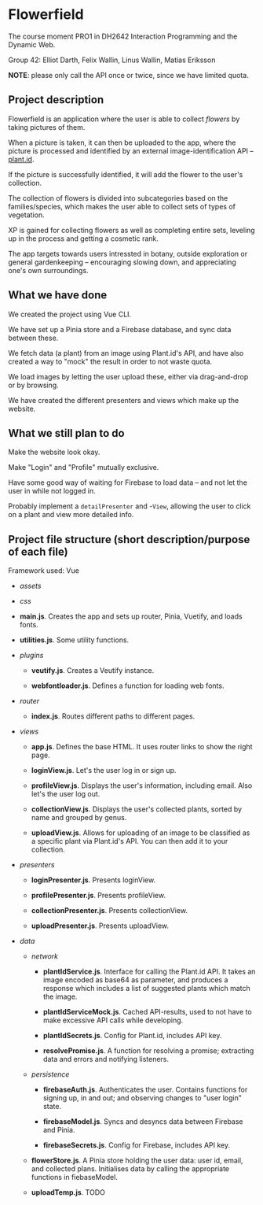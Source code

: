 # Flowerfield

The course moment PRO1 in DH2642 Interaction Programming and the Dynamic Web.

Group 42: Elliot Darth, Felix Wallin, Linus Wallin, Matias Eriksson

**NOTE**: please only call the API once or twice, since we have limited quota.

## Project description

Flowerfield is an application where the user is able to collect _flowers_ by taking pictures of them.

When a picture is taken, it can then be uploaded to the app, where the picture is processed and identified by an external image-identification API – [plant.id](https://web.plant.id/plant-identification-api/).

If the picture is successfully identified, it will add the flower to the user's collection.

The collection of flowers is divided into subcategories based on the families/species, which makes the user able to collect sets of types of vegetation.

XP is gained for collecting flowers as well as completing entire sets, leveling up in the process and getting a cosmetic rank.

The app targets towards users intressted in botany, outside exploration or general gardenkeeping – encouraging slowing down, and appreciating one's own surroundings.

## What we have done

We created the project using Vue CLI.

We have set up a Pinia store and a Firebase database, and sync data between these.

We fetch data (a plant) from an image using Plant.id's API, and have also created a way to "mock" the result in order to not waste quota.

We load images by letting the user upload these, either via drag-and-drop or by browsing.

We have created the different presenters and views which make up the website.

## What we still plan to do

Make the website look okay.

Make "Login" and "Profile" mutually exclusive.

Have some good way of waiting for Firebase to load data – and not let the user in while not logged in.

Probably implement a `detailPresenter` and -`View`, allowing the user to click on a plant and view more detailed info.

## Project file structure (short description/purpose of each file)

Framework used: Vue

- _assets_

- _css_

- **main.js**. Creates the app and sets up router, Pinia, Vuetify, and loads fonts.

- **utilities.js**. Some utility functions.

- _plugins_

  - **veutify.js**. Creates a Veutify instance.

  - **webfontloader.js**. Defines a function for loading web fonts.

- _router_

  - **index.js**. Routes different paths to different pages.

- _views_

  - **app.js**. Defines the base HTML. It uses router links to show the right page.

  - **loginView.js**. Let's the user log in or sign up.

  - **profileView.js**. Displays the user's information, including email. Also let's the user log out.

  - **collectionView.js**. Displays the user's collected plants, sorted by name and grouped by genus.

  - **uploadView.js**. Allows for uploading of an image to be classified as a specific plant via Plant.id's API. You can then add it to your collection.

- _presenters_

  - **loginPresenter.js**. Presents loginView.

  - **profilePresenter.js**. Presents profileView.

  - **collectionPresenter.js**. Presents collectionView.

  - **uploadPresenter.js**. Presents uploadView.

- _data_

  - _network_

    - **plantIdService.js**. Interface for calling the Plant.id API. It takes an image encoded as base64 as parameter, and produces a response which includes a list of suggested plants which match the image.

    - **plantIdServiceMock.js**. Cached API-results, used to not have to make excessive API calls while developing.

    - **plantIdSecrets.js**. Config for Plant.id, includes API key.

    - **resolvePromise.js**. A function for resolving a promise; extracting data and errors and notifying listeners.

  - _persistence_

    - **firebaseAuth.js**. Authenticates the user. Contains functions for signing up, in and out; and observing changes to "user login" state.

    - **firebaseModel.js**. Syncs and desyncs data between Firebase and Pinia.

    - **firebaseSecrets.js**. Config for Firebase, includes API key.

  - **flowerStore.js**. A Pinia store holding the user data: user id, email, and collected plans. Initialises data by calling the appropriate functions in fiebaseModel.

  - **uploadTemp.js**. TODO
